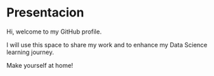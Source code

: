 # Presentacion

Hi, welcome to my GitHub profile. 

I will use this space to share my work and to enhance my Data Science learning journey.

Make yourself at home!
